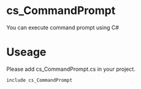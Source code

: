 # cs_CommandPrompt
You can execute command prompt using C#

# Useage
Please add cs_CommandPrompt.cs in your project.
```cs
include cs_CommandPrompt
```